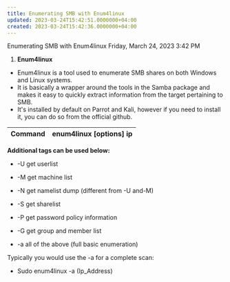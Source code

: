 ```yaml
---
title: Enumerating SMB with Enum4linux
updated: 2023-03-24T15:42:51.0000000+04:00
created: 2023-03-24T15:42:36.0000000+04:00
---
```


Enumerating SMB with Enum4linux
Friday, March 24, 2023
3:42 PM

1.  **Enum4linux**

- Enum4linux is a tool used to enumerate SMB shares on both Windows and Linux systems.
- It is basically a wrapper around the tools in the Samba package and makes it easy to quickly extract information from the target pertaining to SMB.
- It's installed by default on Parrot and Kali, however if you need to install it, you can do so from the official github.

| **Command** | enum4linux \[options\] ip |
|-------------|---------------------------|

**Additional tags can be used below:**

- -U get userlist
- -M get machine list
- -N get namelist dump (different from -U and-M)
- -S get sharelist
- -P get password policy information
- -G get group and member list

- -a all of the above (full basic enumeration)

Typically you would use the -a for a complete scan:

- Sudo enum4linux -a (Ip_Address)
